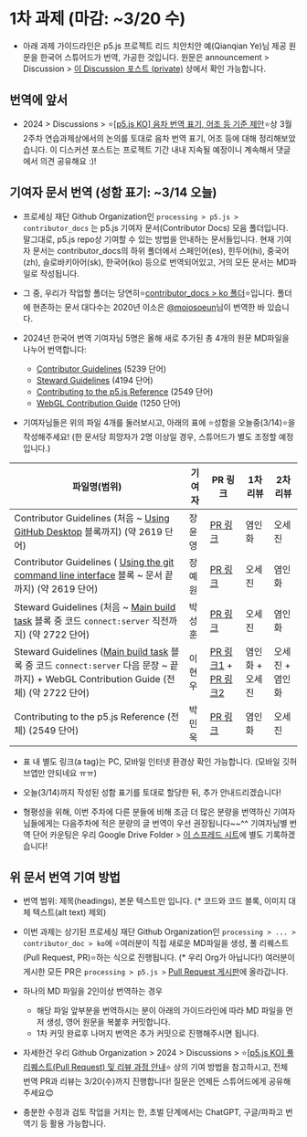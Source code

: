 # 1차 과제 (마감: ~3/20 수)

* 아래 과제 가이드라인은 p5.js 프로젝트 리드 치안치안 예(Qianqian Ye)님 제공 원문을 한국어 스튜어드가 번역, 가공한 것입니다. 원문은 announcement > Discussion > [이 Discussion 포스트 (private)](https://github.com/orgs/p5-js-KO-Translation/discussions/6) 상에서 확인 가능합니다.

## 번역에 앞서

* 2024 > Discussions > ⭐[[p5.js KO] 음차 번역 표기, 어조 등 기준 제안](https://github.com/p5-js-KO-Translation/2024/discussions/6)⭐상 3월 2주차 연습과제상에서의 논의를 토대로 음차 번역 표기, 어조 등에 대해 정리해보았습니다. 이 디스커션 포스트는 프로젝트 기간 내내 지속될 예정이니 계속해서 댓글에서 의견 공유해요 :)!


## 기여자 문서 번역 (성함 표기: ~3/14 오늘)

* 프로세싱 재단 Github Organization인 `processing > p5.js > contributor_docs` 는 p5.js 기여자 문서(Contributor Docs) 모음 폴더입니다. 말그대로, p5.js repo상 기여할 수 있는 방법을 안내하는 문서들입니다. 현재 기여자 문서는 contributor_docs의 하위 폴더에서 스페인어(es), 힌두어(hi), 중국어(zh), 슬로바키아어(sk), 한국어(ko) 등으로 번역되어있고, 거의 모든 문서는 MD파일로 작성됩니다.
  
* 그 중, 우리가 작업할 폴더는 당연히⭐[contributor_docs > ko 폴더](https://github.com/processing/p5.js/tree/main/contributor_docs/ko)⭐입니다. 폴더에 현존하는 문서 대다수는 2020년 이소은 [@mojosoeun](https://github.com/mojosoeun)님이 번역한 바 있습니다. 

* 2024년 한국어 번역 기여자님 5명은 올해 새로 추가된 총 4개의 원문 MD파일을 나누어 번역합니다:
  * [Contributor Guidelines](https://github.com/processing/p5.js/blob/main/contributor_docs/contributor_guidelines.md) (5239 단어)
  * [Steward Guidelines](https://github.com/processing/p5.js/blob/main/contributor_docs/steward_guidelines.md) (4194 단어)
  * [Contributing to the p5.js Reference](https://github.com/processing/p5.js/blob/main/contributor_docs/contributing_to_the_p5.js_reference.md) (2549 단어)
  * [WebGL Contribution Guide](https://github.com/processing/p5.js/blob/main/contributor_docs/webgl_contribution_guide.md)  (1250 단어)

* 기여자님들은 위의 파일 4개를 둘러보시고, 아래의 표에 ⭐성함을 오늘중(3/14)⭐을 작성해주세요! (한 문서당 희망자가 2명 이상일 경우, 스튜어드가 별도 조정할 예정입니다.)
  
|파일명(범위)| 기여자 | PR 링크| 1차 리뷰 | 2차 리뷰 | 
|---------|---|---|---|---|
|Contributor Guidelines (처음 ~ [Using GitHub Desktop](https://github.com/processing/p5.js/blob/main/contributor_docs/contributor_guidelines.md#using-github-desktop) 블록까지) (약 2619 단어)| 장윤영| [PR 링크](https://github.com/processing/p5.js/pull/6855) | 염인화 | 오세진 |
|Contributor Guidelines ( [Using the git command line interface](https://github.com/processing/p5.js/blob/main/contributor_docs/contributor_guidelines.md#using-the-git-command-line-interface) 블록 ~ 문서 끝까지) (약 2619 단어)| 장예원 | [PR 링크](https://github.com/processing/p5.js/pull/6855) | 오세진 | 염인화 |
|Steward Guidelines (처음 ~ [Main build task](https://github.com/processing/p5.js/blob/main/contributor_docs/steward_guidelines.md#main-build-task) 블록 중 코드 `connect:server` 직전까지) (약 2722 단어)| 박성훈 | [PR 링크](https://github.com/processing/p5.js/pull/6874)| 오세진 | 염인화|
|Steward Guidelines ([Main build task](https://github.com/processing/p5.js/blob/main/contributor_docs/steward_guidelines.md#main-build-task) 블록 중 코드 `connect:server` 다음 문장 ~ 끝까지) + WebGL Contribution Guide (전체) (약 2722 단어)| 이현우 |[PR 링크1](https://github.com/processing/p5.js/pull/6874) + [PR 링크2](https://github.com/processing/p5.js/pull/6859)| 염인화 + 오세진 | 오세진 + 염인화 | 
|Contributing to the p5.js Reference (전체) (2549 단어)| 박민욱 |[PR 링크](https://github.com/processing/p5.js/pull/6868/files)| 염인화 | 오세진 |

* 표 내 별도 링크(a tag)는 PC, 모바일 인터넷 환경상 확인 가능합니다. (모바일 깃허브앱만 안되네요 ㅠㅠ)

* 오늘(3/14)까지 작성된 성함 표기를 토대로 할당한 뒤, 추가 안내드리겠습니다!
  
* 형평성을 위해, 이번 주차에 다른 분들에 비해 조금 더 많은 분량을 번역하신 기여자님들에게는 다음주차에 적은 분량의 글 번역이 우선 권장됩니다~~^^ 기여자님별 번역 단어 카운팅은 우리 Google Drive Folder > [이 스프레드 시트](https://docs.google.com/spreadsheets/d/1ZOFNFKoJa8uLTPz2se3VxikT9q735q3U3-rxGlMkZjo/edit#gid=0)에 별도 기록하겠습니다!  

## 위 문서 번역 기여 방법

* 번역 범위: 제목(headings), 본문 텍스트만 입니다. (* 코드와 코드 블록, 이미지 대체 텍스트(alt text) 제외)

* 이번 과제는 상기된 프로세싱 재단 Github Organization인 `processing > ... > contributor_doc > ko`에 ⭐여러분이 직접 새로운 MD파일을 생성, 풀 리퀘스트(Pull Request, PR)⭐하는 식으로 진행됩니다. (* 우리 Org가 아닙니다!) 여러분이 게시한 모든 PR은 `processing > p5.js >` [Pull Request 게시판](https://github.com/processing/p5.js/pulls)에 올라갑니다.

* 하나의 MD 파일을 2인이상 번역하는 경우

  * 해당 파일 앞부분을 번역하시는 분이 아래의 가이드라인에 따라 MD 파일을 먼저 생성, 영어 원문을 복붙후 커밋합니다.
  * 1차 커밋 완료후 나머지 번역은 추가 커밋으로 진행해주시면 됩니다.

* 자세한건 우리 Github Organization > 2024 > Discussions > ⭐[[p5.js KO] 풀 리퀘스트(Pull Request) 및 리뷰 과정 안내](https://github.com/p5-js-KO-Translation/2024/discussions/7)⭐ 상의 기여 방법을 참고하시고, 전체 번역 PR과 리뷰는 3/20(수)까지 진행합니다! 질문은 언제든 스튜어드에게 공유해주세요😊

* 충분한 수정과 검토 작업을 거치는 한, 초벌 단계에서는 ChatGPT, 구글/파파고 번역기 등 활용 가능합니다.

